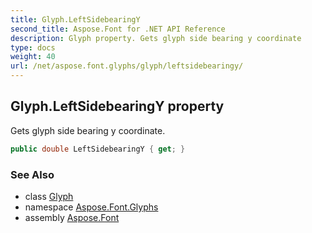 ```yaml
---
title: Glyph.LeftSidebearingY
second_title: Aspose.Font for .NET API Reference
description: Glyph property. Gets glyph side bearing y coordinate
type: docs
weight: 40
url: /net/aspose.font.glyphs/glyph/leftsidebearingy/
---
```

## Glyph.LeftSidebearingY property

Gets glyph side bearing y coordinate.

```csharp
public double LeftSidebearingY { get; }
```

### See Also

* class [Glyph](../)
* namespace [Aspose.Font.Glyphs](../../glyph/)
* assembly [Aspose.Font](../../../)


